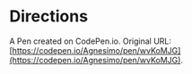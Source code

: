 # Directions

A Pen created on CodePen.io. Original URL: [https://codepen.io/Agnesimo/pen/wvKoMJG](https://codepen.io/Agnesimo/pen/wvKoMJG).


